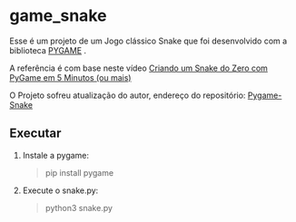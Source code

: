 # game_snake
Esse é um projeto de um Jogo clássico Snake que foi desenvolvido com a biblioteca <a href="https://www.pygame.org/news">PYGAME</a> .

A referência é com base neste vídeo <a href="https://www.youtube.com/watch?v=H4TXHI9BRCQ&t">Criando um Snake do Zero com PyGame em 5 Minutos (ou mais)</a>

O Projeto sofreu atualização do autor, endereço do repositório: <a href="https://github.com/filhoweuler/Pygame-Snake/tree/master">Pygame-Snake</a>

<h2>Executar</h2>
<ol>
 <li>Instale a pygame:  <blockquote>pip install pygame </li>
  <li>Execute o snake.py: <blockquote>python3 snake.py </li>
</ol>
